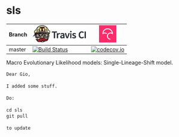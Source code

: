 # sls

Branch|[![Travis CI logo](pics/TravisCI.png)](https://travis-ci.org)|[![Codecov logo](pics/Codecov.png)](https://www.codecov.io)
---|---|---
master|[![Build Status](https://travis-ci.org/Giappo/sls.svg?branch=master)](https://travis-ci.org/Giappo/sls)|[![codecov.io](https://codecov.io/github/Giappo/sls/coverage.svg?branch=master)](https://codecov.io/github/Giappo/sls/branch/master)

Macro Evolutionary Likelihood models: Single-Lineage-Shift model.

```
Dear Gio,

I added some stuff.

Do:

cd sls
git pull

to update
```